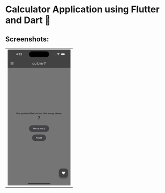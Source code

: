 # Calculator Application using Flutter and Dart 📱

## Screenshots:

<table width = "%100">
  <tbody>
  <tr>
  <td width = "%1"><img src = "https://github.com/quibler7/Grey-Counter-Application-using-Flutter/raw/main/lib/7.png" height = 426 width = 196.5 ></td>
  </tr>
  </tbody>
  </table>

